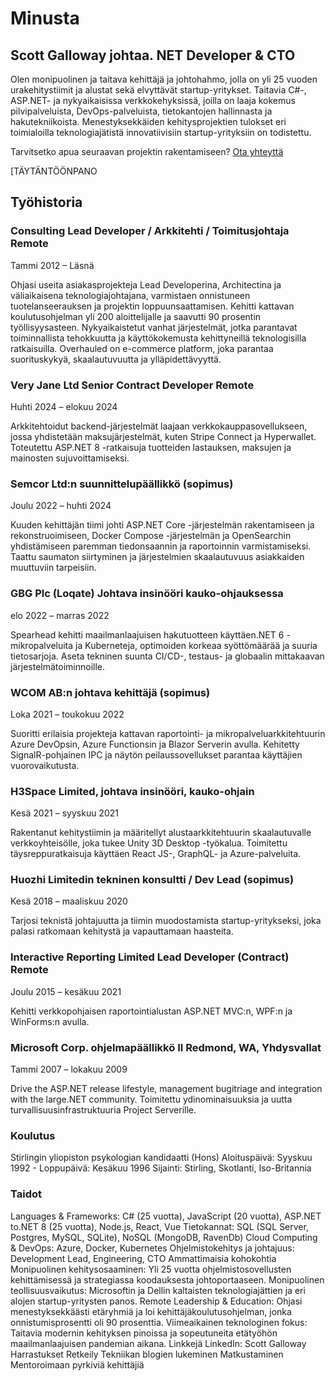 # Minusta

## Scott Galloway johtaa. NET Developer & CTO

<!--category-- resume , introduction -->
Olen monipuolinen ja taitava kehittäjä ja johtohahmo, jolla on yli 25 vuoden urakehitystiimit ja alustat sekä elvyttävät startup-yritykset.
Taitavia C#-, ASP.NET- ja nykyaikaisissa verkkokehyksissä, joilla on laaja kokemus pilvipalveluista, DevOps-palveluista, tietokantojen hallinnasta ja hakutekniikoista. Menestyksekkäiden kehitysprojektien tulokset eri toimialoilla teknologiajätistä innovatiivisiin startup-yrityksiin on todistettu.

Tarvitsetko apua seuraavan projektin rakentamiseen? [Ota yhteyttä](mailto:scott.galloway@gmail.com)

[TÄYTÄNTÖÖNPANO

## Työhistoria

### Consulting  Lead Developer / Arkkitehti / Toimitusjohtaja  Remote

Tammi 2012 – Läsnä

Ohjasi useita asiakasprojekteja Lead Developerina, Architectina ja väliaikaisena teknologiajohtajana, varmistaen onnistuneen tuotelanseerauksen ja projektin loppuunsaattamisen.
Kehitti kattavan koulutusohjelman yli 200 aloittelijalle ja saavutti 90 prosentin työllisyysasteen.
Nykyaikaistetut vanhat järjestelmät, jotka parantavat toiminnallista tehokkuutta ja käyttökokemusta kehittyneillä teknologisilla ratkaisuilla.
Overhauled on e-commerce platform, joka parantaa suorituskykyä, skaalautuvuutta ja ylläpidettävyyttä.

### Very Jane Ltd Senior Contract Developer Remote

Huhti 2024 – elokuu 2024

Arkkitehtoidut backend-järjestelmät laajaan verkkokauppasovellukseen, jossa yhdistetään maksujärjestelmät, kuten Stripe Connect ja Hyperwallet.
Toteutettu ASP.NET 8 -ratkaisuja tuotteiden lastauksen, maksujen ja mainosten sujuvoittamiseksi.

### Semcor Ltd:n suunnittelupäällikkö (sopimus)

Joulu 2022 – huhti 2024

Kuuden kehittäjän tiimi johti ASP.NET Core -järjestelmän rakentamiseen ja rekonstruoimiseen, Docker Compose -järjestelmän ja OpenSearchin yhdistämiseen paremman tiedonsaannin ja raportoinnin varmistamiseksi.
Taattu saumaton siirtyminen ja järjestelmien skaalautuvuus asiakkaiden muuttuviin tarpeisiin.

### GBG Plc (Loqate) Johtava insinööri kauko-ohjauksessa

elo 2022 – marras 2022

Spearhead kehitti maailmanlaajuisen hakutuotteen käyttäen.NET 6 -mikropalveluita ja Kuberneteja, optimoiden korkeaa syöttömäärää ja suuria tietosarjoja.
Aseta tekninen suunta CI/CD-, testaus- ja globaalin mittakaavan järjestelmätoiminnoille.

### WCOM AB:n johtava kehittäjä (sopimus)

Loka 2021 – toukokuu 2022

Suoritti erilaisia projekteja kattavan raportointi- ja mikropalveluarkkitehtuurin Azure DevOpsin, Azure Functionsin ja Blazor Serverin avulla.
Kehitetty SignalR-pohjainen IPC ja näytön peilaussovellukset parantaa käyttäjien vuorovaikutusta.

### H3Space Limited, johtava insinööri, kauko-ohjain

Kesä 2021 – syyskuu 2021

Rakentanut kehitystiimin ja määritellyt alustaarkkitehtuurin skaalautuvalle verkkoyhteisölle, joka tukee Unity 3D Desktop -työkalua.
Toimitettu täysreppuratkaisuja käyttäen React JS-, GraphQL- ja Azure-palveluita.

### Huozhi Limitedin tekninen konsultti / Dev Lead (sopimus)

Kesä 2018 – maaliskuu 2020

Tarjosi teknistä johtajuutta ja tiimin muodostamista startup-yritykseksi, joka palasi ratkomaan kehitystä ja vapauttamaan haasteita.

### Interactive Reporting Limited  Lead Developer (Contract)  Remote

Joulu 2015 – kesäkuu 2021

Kehitti verkkopohjaisen raportointialustan ASP.NET MVC:n, WPF:n ja WinForms:n avulla.

### Microsoft Corp.  ohjelmapäällikkö II  Redmond, WA, Yhdysvallat

Tammi 2007 – lokakuu 2009

Drive the ASP.NET release lifestyle, management bugitriage and integration with the large.NET community.
Toimitettu ydinominaisuuksia ja uutta turvallisuusinfrastruktuuria Project Serverille.

### Koulutus

Stirlingin yliopiston psykologian kandidaatti (Hons)
Aloituspäivä: Syyskuu 1992 - Loppupäivä: Kesäkuu 1996
Sijainti: Stirling, Skotlanti, Iso-Britannia

### Taidot

Languages & Frameworks: C# (25 vuotta), JavaScript (20 vuotta), ASP.NET to.NET 8 (25 vuotta), Node.js, React, Vue
Tietokannat: SQL (SQL Server, Postgres, MySQL, SQLite), NoSQL (MongoDB, RavenDb)
Cloud Computing & DevOps: Azure, Docker, Kubernetes
Ohjelmistokehitys ja johtajuus: Development Lead, Engineering, CTO
Ammattimaisia kohokohtia
Monipuolinen kehitysosaaminen: Yli 25 vuotta ohjelmistosovellusten kehittämisessä ja strategiassa koodauksesta johtoportaaseen.
Monipuolinen teollisuusvaikutus: Microsoftin ja Dellin kaltaisten teknologiajättien ja eri alojen startup-yritysten panos.
Remote Leadership & Education: Ohjasi menestyksekkäästi etäryhmiä ja loi kehittäjäkoulutusohjelman, jonka onnistumisprosentti oli 90 prosenttia.
Viimeaikainen teknologinen fokus: Taitavia modernin kehityksen pinoissa ja sopeutuneita etätyöhön maailmanlaajuisen pandemian aikana.
Linkkejä
LinkedIn: Scott Galloway
Harrastukset
Retkeily
Tekniikan blogien lukeminen
Matkustaminen
Mentoroimaan pyrkiviä kehittäjiä